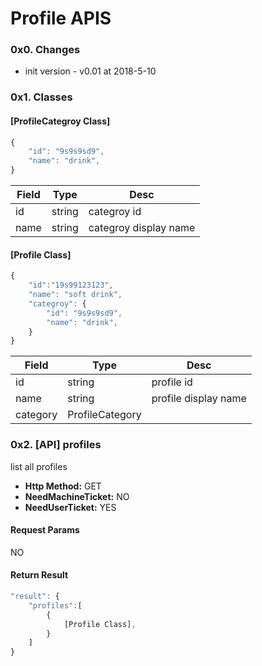 # Profile APIS

### 0x0. Changes
* init version - v0.01 at 2018-5-10

### 0x1. Classes
#### [ProfileCategroy Class]
````javascript
{
    "id": "9s9s9sd9",
    "name": "drink",
}
````
|Field|Type|Desc|
|---|---|---|
|id|string|categroy id|
|name|string|categroy display name|

#### [Profile Class]
````javascript
{
    "id":"19s99123123",
    "name": "soft drink",
    "categroy": {
        "id": "9s9s9sd9",
        "name": "drink",
    }
}
````
|Field|Type|Desc|
|---|---|---|
|id|string| profile id|
|name| string| profile display name|
|category| ProfileCategory| |

### 0x2. [API] profiles
list all profiles
* **Http Method:** GET
* **NeedMachineTicket:** NO
* **NeedUserTicket:** YES
#### Request Params
NO
#### Return Result
````javascript
"result": {
    "profiles":[
        {
            [Profile Class],
        }
    ]
}
````
